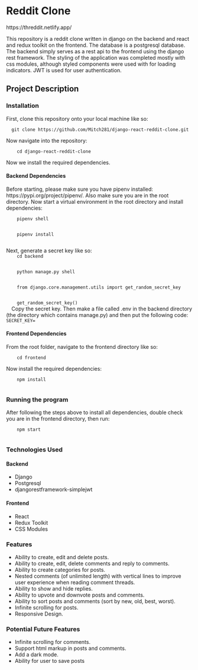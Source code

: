 <h1>Reddit Clone</h1>
https://threddit.netlify.app/
<p>
This repository is a reddit clone written in django on the backend and react and redux toolkit on the frontend. The database is a postgresql database. The backend simply serves as a rest api to the frontend using the django rest       framework. The styling of the application was completed mostly with css modules, although styled components were used with for loading indicators. JWT is used for user authentication.
</p>
<h2>Project Description</h2>
<h3>Installation</h3>
<p>
  First, clone this repository onto your local machine like so:<br />
  <code>
  git clone https://github.com/Mitch281/django-react-reddit-clone.git
  </code>
  <br />
  Now navigate into the repository:<br />
  <code>
    cd django-react-reddit-clone
  </code>
  <br />
  Now we install the required dependencies.
</p>
<h4>Backend Dependencies</h4>
<p>Before starting, please make sure you have pipenv installed: https://pypi.org/project/pipenv/. Also make sure you are in the root directory. Now start a virtual environment in the root directory and install dependencies: <br />
  <code>
    pipenv shell
    <br />
    pipenv install 
  </code>
</p>
<p>Next, generate a secret key like so:
  <code>
    cd backend
    <br />
    python manage.py shell
    <br />
    from django.core.management.utils import get_random_secret_key
    <br />
    get_random_secret_key()
  </code>
  Copy the secret key. Then make a file called .env in the backend directory (the directory which contains manage.py) and then put the following code:
  <code>SECRET_KEY=<SECRET_KEY></code>
</p>
<h4>Frontend Dependencies</h4>
<p>From the root folder, navigate to the frontend directory like so:<br />
  <code>
    cd frontend
  </code>
  <br />
  Now install the required dependencies:<br />
  <code>
    npm install
  </code>
  <br />
</p>
<h3>Running the program</h3>
<p>
  After following the steps above to install all dependencies, double check you are in the frontend directory, then run: <br />
  <code>
    npm start
  </code>
  <br />
</p>
<h3>Technologies Used</h3>
<h4>Backend</h4>
<ul>
  <li>Django</li>
  <li>Postgresql</li>
  <li>djangorestframework-simplejwt</li>
</ul>
<h4>Frontend</h4>
<ul>
  <li>React</li>
  <li>Redux Toolkit</li>
  <li>CSS Modules</li>
</ul>
<h3>Features</h3>
<ul>
  <li>Ability to create, edit and delete posts.</li>
  <li>Ability to create, edit, delete comments and reply to comments.</li>
  <li>Ability to create categories for posts.</li>
  <li>Nested comments (of unlimited length) with vertical lines to improve user experience when reading comment threads.</li>
  <li>Ability to show and hide replies.</li>
  <li>Ability to upvote and downvote posts and comments.</li>
  <li>Ability to sort posts and comments (sort by new, old, best, worst).</li>
  <li>Infinite scrolling for posts.</li>
  <li>Responsive Design.</li>
</ul>
<h3>Potential Future Features</h3>
<ul>
  <li>Infinite scrolling for comments.</li>
  <li>Support html markup in posts and comments.</li>
  <li>Add a dark mode.</li>
  <li>Ability for user to save posts</li>
</ul>

